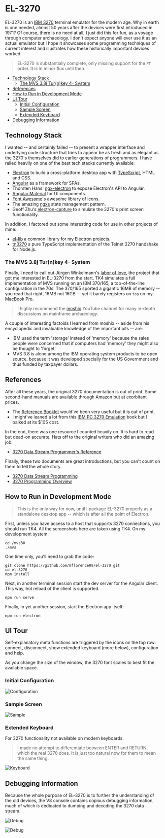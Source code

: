 # EL-3270

EL-3270 is an [IBM 3270](https://en.wikipedia.org/wiki/IBM_3270) terminal emulator for the modern age. Why in earth is one needed, almost 50 years after the devices were first introduced in 1971? Of course, there is no need at all, I just did this for fun, as a voyage through computer archaeology. I don't expect anyone will ever use it as an actual emulator but I hope it showcases some programming techniques of current interest and illustrates how these historically important devices worked.

> EL-3270 is substantially complete, only missing support for the `PT` order. It is in minor flux until then.

<!-- toc -->

- [Technology Stack](#technology-stack)
  * [The MVS 3.8j Tur(n)key 4- System](#the-mvs-38j-turnkey-4--system)
- [References](#references)
- [How to Run in Development Mode](#how-to-run-in-development-mode)
- [UI Tour](#ui-tour)
  * [Initial Configuration](#initial-configuration)
  * [Sample Screen](#sample-screen)
  * [Extended Keyboard](#extended-keyboard)
- [Debugging Information](#debugging-information)

<!-- tocstop -->

## Technology Stack

I wanted -- and certainly failed -- to present a wrapper interface and underlying code structure that tries to appear be as fresh and as elegant as the 3270's themselves did to earlier generations of programmers. I have relied heavily on one of the best tech stacks currently available:

* [Electron](https://electronjs.org/) to build a cross-platform desktop app with [TypeScript](http://www.typescriptlang.org/), HTML and CSS.
* [Angular](https://angular.io/docs) as a framework for SPAs.
* Thorsten Hans' [ngx-electron](https://github.com/ThorstenHans/ngx-electron) to expose Electron's API to Angular.
* [Angular Material](https://material.angular.io/) for UI components.
* [Font Awesome](https://fontawesome.com)'s awesome library of icons.
* The amazing [ngxs](https://ngxs.gitbooks.io/ngxs/) state management pattern.
* Geoff Zhu's [electron-capture](https://github.com/GeoffZhu/electron-capture) to simulate the 3270's print screen functionality.

In addition, I factored out some interesting code for use in other projects of mine:

* [el-lib](https://github.com/mflorence99/el-lib) a common library for my Electron projects.
* [tn3270](https://github.com/mflorence99/tn3270) a pure TypeScript implementation of the Telnet 3270 handshake for Node.js.

### The MVS 3.8j Tur(n)key 4- System

Finally, I need to call out Jürgen Winkelmann's [labor of love](http://wotho.ethz.ch/tk4-/), the project that got me interested in EL-3270 from the start. TK4 simulates a full implementation of MVS running on an IBM 370/165, a top-of-the-line configuration in the 70s. The 370/165 sported a gigantic 16MB of memory -- you read that right, 16MB not 16GB -- yet it barely registers on `top` on my MacBook Pro.

> I highly recommend the [moshix](https://www.youtube.com/channel/UCR1ajTWGiUtiAv8X-hpBY7w) YouTube channel for many in-depth discussions on mainframe archaeology.

A couple of interesting factoids I learned from moshix -- aside from his encyclopedic and invaluable knowledge of the important bits -- are:

* IBM used the term 'storage' instead of 'memory' because the sales people were concerned that if computers had 'memory' they might also be thought to 'forget.'
* MVS 3.8 is alone among the IBM operating system products to be open source, because it was developed specially for the US Government and thus funded by taxpayer dollars.

## References

After all these years, the original 3270 documentation is out of print. Some second-hand manuals are available through Amazon but at exorbitant prices.

* The [Reference Booklet](https://www.amazon.com/Information-Display-System-Reference-GX20-1878-4/dp/B003MADXUY/ref=sr_1_9?ie=UTF8&qid=1522950757&sr=8-9&keywords=IBM+3270) would've been very useful but it is out of print.
* I might've leaned a lot from this [IBM PC 3270 Emulation](https://www.amazon.com/PC-Mainframe-Connection-3270-Emulation/dp/B00DD6XJ7O/ref=sr_1_14?ie=UTF8&qid=1522950847&sr=8-14&keywords=IBM+3270) book but I balked at its $105 cost.

In the end, there was one resource I counted heavily on. It is hard to read but dead-on accurate. Hats off to the original writers who did an amazing job.

* [3270 Data Stream Programmer's Reference](http://publibz.boulder.ibm.com/cgi-bin/bookmgr_OS390/BOOKS/CN7P4000/CCONTENTS?DT=19920626112004)

Finally, these two documents are great introductions, but you can't count on them to tell the whole story.

* [3270 Data Stream Programming](http://www.tommysprinkle.com/mvs/P3270/start.htm)
* [3270 Programming Overview](http://www.prycroft6.com.au/misc/3270.html)

## How to Run in Development Mode

> This is the only way for now, until I package EL-3270 properly as a standalone desktop app -- which is after all the point of Electron.

First, unless you have access to a host that supports 3270 connections, you should run TK4. All the screenshots here are taken using TK4. On my development system:

```
cd /mvs38
./mvs
```

One time only, you'll need to grab the code:

```
git clone https://github.com/mflorence99/el-3270.git
cd el-3270
npm install
```

Next, in another terminal session start the dev server for the Angular client. This way, hot reload of the client is supported.

```
npm run serve
```

Finally, in yet another session, start the Electron app itself:

```
npm run electron
```

## UI Tour

Self-explanatory meta functions are triggered by the icons on the top row: connect, disconnect, show extended keyboard (more below), configuration and help.

As you change the size of the window, the 3270 font scales to best fit the available space.

### Initial Configuration

![Configuration](prefs.png)

### Sample Screen

![Sample](sample.png)

### Extended Keyboard

For 3270 functionality not available on modern keyboards.

> I made no attempt to differentiate between ENTER and RETURN, which the real 3270 does. It is just too natural now for them to mean the same thing.

![Keyboard](keyboard.png)

## Debugging Information

Because the whole purpose of EL-3270 is to further the understanding of the old devices, the V8 console contains copious debugging information, much of which is dedicated to dumping and decoding the 3270 data stream.

![Debug](debug1.png)

![Debug](debug2.png)

